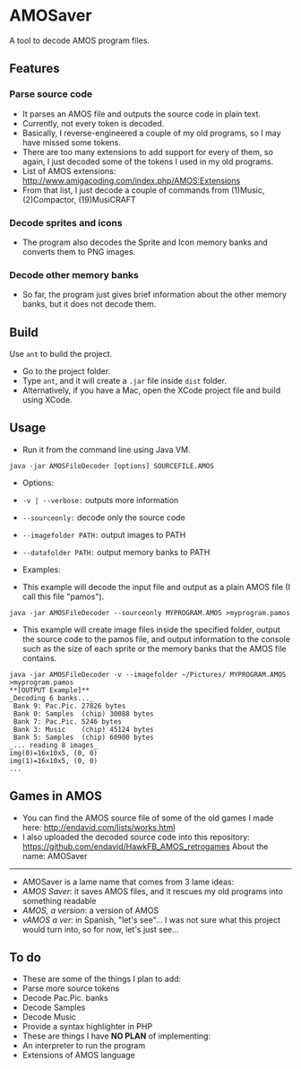 AMOSaver
========

A tool to decode AMOS program files.

Features
---------

### Parse source code ###

* It parses an AMOS file and outputs the source code in plain text.
* Currently, not every token is decoded.
 * Basically, I reverse-engineered a couple of my old programs, so I may have missed some tokens.
 * There are too many extensions to add support for every of them, so again, I just decoded some of the tokens I used in my old programs. 
 * List of AMOS extensions: http://www.amigacoding.com/index.php/AMOS:Extensions
 * From that list, I just decode a couple of commands from (1)Music, (2)Compactor, (19)MusiCRAFT 

### Decode sprites and icons ###

* The program also decodes the Sprite and Icon memory banks and converts them to PNG images.

### Decode other memory banks ###

* So far, the program just gives brief information about the other memory banks, but it does not decode them.

Build
------
Use <code>ant</code> to build the project.

* Go to the project folder.
* Type <code>ant</code>, and it will create a <code>.jar</code> file inside <code>dist</code> folder.
* Alternatively, if you have a Mac, open the XCode project file and build using XCode.

Usage
------

* Run it from the command line using Java VM.

<pre><code>java -jar AMOSFileDecoder [options] SOURCEFILE.AMOS
</code></pre>

* Options:
 * <code>-v | --verbose:</code> outputs more information
 * <code>--sourceonly:</code> decode only the source code
 * <code>--imagefolder PATH:</code> output images to PATH
 * <code>--datafolder PATH:</code> output memory banks to PATH

* Examples:
 * This example will decode the input file and output as a plain AMOS file (I call this file "pamos").
<pre><code>java -jar AMOSFileDecoder --sourceonly MYPROGRAM.AMOS &gt;myprogram.pamos
</code></pre>
 * This example will create image files inside the specified folder, output the source code to the pamos file, and output information to the console such as the size of each sprite or the memory banks that the AMOS file contains.
<pre><code>java -jar AMOSFileDecoder -v --imagefolder ~/Pictures/ MYPROGRAM.AMOS &gt;myprogram.pamos
**[OUTPUT Example]**
_Decoding 6 banks..._
 Bank 9: Pac.Pic. 27826 bytes
 Bank 0: Samples  (chip) 30088 bytes
 Bank 7: Pac.Pic. 5246 bytes
 Bank 3: Music    (chip) 45124 bytes
 Bank 5: Samples  (chip) 60900 bytes
_... reading 8 images_
img(0)=16x10x5, (0, 0)
img(1)=16x10x5, (0, 0)
...
</code></pre>

Games in AMOS
--------------
* You can find the AMOS source file of some of the old games I made here: http://endavid.com/lists/works.html
* I also uploaded the decoded source code into this repository: https://github.com/endavid/HawkFB_AMOS_retrogames 
About the name: AMOSaver
------------------------
* AMOSaver is a lame name that comes from 3 lame ideas:
 * _AMOS Saver_: it saves AMOS files, and it rescues my old programs into something readable
 * _AMOS, a version_: a version of AMOS
 * _vAMOS a ver_: in Spanish, "let's see"... I was not sure what this project would turn into, so for now, let's just see...

To do
-----
* These are some of the things I plan to add:
 * Parse more source tokens
 * Decode Pac.Pic. banks
 * Decode Samples
 * Decode Music
 * Provide a syntax highlighter in PHP
* These are things I have **NO PLAN** of implementing:
 * An interpreter to run the program
 * Extensions of AMOS language

